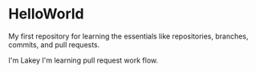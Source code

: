 # HelloWorld
My first repository for learning the essentials like repositories, branches, commits, and pull requests.

I'm Lakey
I'm learning pull request work flow.
